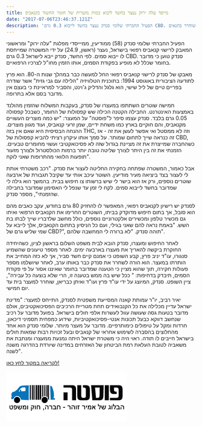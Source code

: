 ```yaml
---
title: מייסד עלה ירוק נעצר בחשד ליבוא כמות מזערית של חומר החשוד כקנאביס
date: "2017-07-06T23:46:37.121Z"
description: 'הפעיל החברתי שלומי סנדק נעצר בחשד לייבוא 0.3 גרם CBD. לטענת סנדק, מדובר בחומר רפואי שכלל לא מופיע בפקודת הסמים, מה שלא מנע מהמשטרה להחרים את הקנאביס הרפואי שלו ואפילו להחרים את המחשב של בתו בת השש. שוחרר בתנאים'
---
```


הפעיל החברתי שלומי סנדק (58) ממודיעין, ממיייסדי מפלגת "עלה ירוק" ומראשוני המאבק לרישוי קנאביס רפואי בישראל, נעצר (ראשון, 24.9) על ידי המשטרה שמייחסת לו ייבוא סמים. לפי החשד, סנדק ייבא לישראל 0.3 גרם CBD. סנדק טוען כי מדובר בחומר שכלל לא מופיע בפקודת הסמים, אותו הזמין מחו"ל לצרכיו הרפואיים.

מאבקו של סנדק לרישוי קנאביס רפואי החל למעשה כבר במהלך שנות ה-80. הוא פרץ לתודעה הציבורית באוגוסט 1994: בתוכנית הטלוויזיה "הלילה עם גבי גזית" אשר שודרה בפריים טיים של ליל שישי, הוא גלגל והדליק ג'וינט, והסביר למראיינת כי בעצם אין מדובר בסם אלא בתרופה.

חמישה שוטרים השתתפו במעצרו של סנדק, בעקבות המשלוח שהזמין מהולנד באמצעות האינטרנט. החבילה הקטנה הכילה שש קפסולות של החומר, כשבכל קפסולה 0.05 גרם בלבד. סנדק עצמו סיפר ל"פוסטה" על המעצר: "יש כמה מוצרים העשויים מקנאביס, והם חוקיים בארץ כמו משחת ידיים, שמן זרעי קנאביס, ועוד מגוון מוצרים. ההנחה הבסיסית היא שאם אין בזה THC, וזה לא ממסטל ואי אפשר לעשן את זה - אז זה כנראה שייך לתחום שמותר. על סמך אותו עיקרון רציתי להביא קפסולות של CBD, כשהחברה שמייצרת את זה מציינת בגדול שזה לא פסיכואקטיבי ועשוי מחומרים טבעיים. הזמנתי את זה בין היתר לצורך שליטה טובה יותר ברמות הכולסטרול ולצורך מזעור תופעות הלוואי מהתרופות שאני לוקח".

אבל כאמור, המשטרה שפתחה בחקירה החליטה לעצור את סנדק. "רכב משטרתי אותת לי לעצור בצד ביציאה מעיר מודיעין. השוטר עיכב אותי עד שקיבל תגבורת של ארבעה שוטרים נוספים, ורק אז הוא בישר לי שיש ברשותו צו חיפוש בבית. בהמשך הוא גילה לי שמדובר בחשד לייבוא סמים. לקח לי זמן עד שנפל לי האסימון שמדובר בחבילה שהזמנתי", מספר סנדק.

לסנדק יש רישיון לקנאביס רפואי, המאפשר לו להחזיק 80 גרם בחודש, עקב כאבים מהם הוא סובל, אך בתום חיפוש מדוקדק בביתו, השוטרים החרימו את הקנאביס הרפואי ואיתו גם מכשיר טלפון ומכשירים אלקטרוניים נוספים, כולל מחשב שלדבריו שייך לבתו בת השש. "באמת נראה להם שאני בגילי, ועם כל הניסיון בתחום הקנאביס, אלך לייבא על שמי שליש גרם של CBD?", תוהה סנדק. "לא ברורה לי המחשבה שלהם".


 לאחר החיפוש ומעצרו, סנדק הובא לבית משפט השלום בראשון לציון, כשהיחידה החוקרת ביקשה להאריך את מעצרו בארבעה ימים. לאחר מספר טיעונים שהשמיע סנגורו, עו"ד יניב פרץ, קבע השופט כי אמנם קיים חשד סביר, אך לא כזה המחייב את הותרתו במעצר. הוא הורה לשחרר את סנדק כבר באותו ערב, לאחר שיושלמו מספר פעולות חקירה, תוך שהוא מציין כי הטענה שמדובר בחומר שאיננו אסור על פי פקודת הסמים, תיבדק בדחיפות: " ככל שיש בה ממש בטענה זו, הרי שלא בוצעה כל עבירה", ציין השופט. סנדק, המיוצג על ידי עו"ד פרץ ועו"ד ואיתן כבריאן, שוחרר למעצר בית עד יום חמישי.

יאיר רביב, יו"ר עמותת קאנה המסייעת משפטית לסנדק, התייחס למעצר: "מדינת ישראל עדיין מכלילה את כל הקנבואידים תחת מטריית הרכיבים הפסיכואקטיבים, אולם מדובר בטעות גסה שעושה עוול לעשרות אלפי חולים בישראל. בפועל מדובר על רכיב שנחשב דווקא כבעל תכונות אנטי-פסיכואקטיביות, שידוע כמפחית תסמיני דיכאון, חרדות ומקל על טיפולים כימותרפיים. מדובר על מעצר מיותר. שלומי סנדק הוא אחד מהחלוצים בהסברה לשימוש אחראי של קנאביס ובעל זכויות רבות שמאות חולים בישראל חייבים לו תודה. ראוי היה כי משטרת ישראל היתה נמנעת ממעצרו ומנתבת את משאביה לטובת העלאת רמת הביטחון של האזרחים במדינה שיורדת בהדרגה משנה לשנה". 

<a class="article-logo" href="http://posta.co.il/widgetkit/%D7%9E%D7%93%D7%95%D7%A8%D7%99%D7%9D-1/%D7%9E%D7%97%D7%9C%D7%A7-%D7%A1%D7%9E%D7%99%D7%9D/14451-%D7%94%D7%A4%D7%A2%D7%99%D7%9C-%D7%94%D7%97%D7%91%D7%A8%D7%AA%D7%99-%D7%A9%D7%9C%D7%95%D7%9E%D7%99-%D7%A1%D7%A0%D7%93%D7%A7-%D7%A0%D7%A2%D7%A6%D7%A8-%D7%91%D7%97%D7%A9%D7%93-%D7%9C%D7%99%D7%99%D7%91%D7%95%D7%90-3-%D7%92%D7%A8%D7%9D-cbd-%D7%98%D7%A2%D7%95%D7%AA-%D7%92%D7%A1%D7%94-%D7%A9%D7%9C-%D7%94%D7%9E%D7%A9%D7%98%D7%A8%D7%94" target="_blank">לקריאה במקור לחץ כאן!</a>

![](./posta.png)

